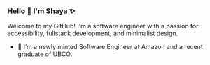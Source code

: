 ### Hello 👋 I'm Shaya ✨

Welcome to my GitHub! I'm a software engineer with a passion for accessibility, fullstack development, and minimalist design.

- 🔭 I’m a newly minted Software Engineer at Amazon and a recent graduate of UBCO.


<!--
**sselin-co/sselin-co** is a ✨ _special_ ✨ repository because its `README.md` (this file) appears on your GitHub profile.

Here are some ideas to get you started:

- 🔭 I’m currently working on ...
- 🌱 I’m currently learning ...
- 👯 I’m looking to collaborate on ...
- 🤔 I’m looking for help with ...
- 💬 Ask me about ...
- 📫 How to reach me: ...
- 😄 Pronouns: ...
- ⚡ Fun fact: ...
- 🌱 I’m currently studying the Microsoft 365 Platform to prepare for the M365 Associate Cloud Developer certification.
-->

